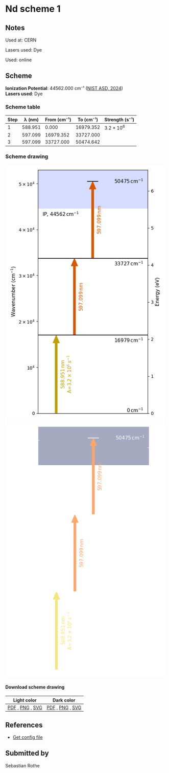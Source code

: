 # Nd scheme 1

## Notes

Used at: CERN

Lasers used: Dye

Used: online





## Scheme

**Ionization Potential**: 44562.000 cm⁻¹ ([NIST ASD, 2024](https://www.nist.gov/pml/atomic-spectra-database))  
**Lasers used**: Dye

### Scheme table

| Step | λ (nm)  | From (cm⁻¹) | To (cm⁻¹) |    Strength (s⁻¹)    |
| ---- | ------- | ----------- | --------- | -------------------- |
| 1    | 588.951 | 0.000       | 16979.352 | 3.2 × 10<sup>6</sup> |
| 2    | 597.099 | 16979.352   | 33727.000 |                      |
| 3    | 597.099 | 33727.000   | 50474.642 |                      |


### Scheme drawing

![nd scheme, light mode](nd-001/nd-001-light.png#only-light)
![nd scheme, dark mode](nd-001/nd-001-dark-web.png#only-dark)

#### Download scheme drawing

|                                            Light color                                            |                                           Dark color                                           |
| ------------------------------------------------------------------------------------------------- | ---------------------------------------------------------------------------------------------- |
| [PDF](nd-001/nd-001-light.pdf) , [PNG](nd-001/nd-001-light.png) , [SVG](nd-001/nd-001-light.svg)  | [PDF](nd-001/nd-001-dark.pdf) , [PNG](nd-001/nd-001-dark.png) , [SVG](nd-001/nd-001-dark.svg)  |


## References

  - [Get config file](https://github.com/RIMS-Code/rims-code.github.io/blob/main/db/nd-001.json)



## Submitted by

Sebastian Rothe

